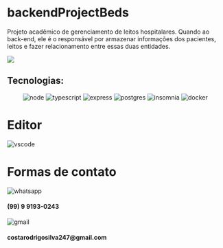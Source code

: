 # backendProjectBeds
Projeto acadêmico de gerenciamento de leitos hospitalares.
Quando ao back-end, ele é o responsável por armazenar informações dos pacientes, leitos e fazer relacionamento entre essas duas entidades.

<img src="http://img.shields.io/static/v1?label=STATUS&message=EM%20DESENVOLVIMENTO&color=GREEN&style=for-the-badge"/>

## Tecnologias:
<p align="center">
<img alt="node" src="https://img.shields.io/badge/node.js-6DA55F?style=for-the-badge&logo=node.js&logoColor=white"/>
<img alt="typescript" src="https://img.shields.io/badge/typescript-%23007ACC.svg?style=for-the-badge&logo=typescript&logoColor=white"/>
<img alt="express" src="https://img.shields.io/badge/express.js-%23404d59.svg?style=for-the-badge&logo=express&logoColor=%2361DAFB"/>
<img alt="postgres" src="https://img.shields.io/badge/PostgreSQL-316192?style=for-the-badge&logo=postgresql&logoColor=white" />
<img alt="insomnia" src="https://img.shields.io/badge/Insomnia-5849be?style=for-the-badge&logo=Insomnia&logoColor=white"/> 
<img alt="docker" src="https://img.shields.io/badge/Docker-2CA5E0?style=for-the-badge&logo=docker&logoColor=white"/> 
</p>

# Editor
<img alt="vscode" src="https://img.shields.io/badge/VSCode-0078D4?style=for-the-badge&logo=visual%20studio%20code&logoColor=white"/> 

# Formas de contato
<img alt="whatsapp" src="https://img.shields.io/badge/WhatsApp-25D366?style=for-the-badge&logo=whatsapp&logoColor=white"/> 
<h4>(99) 9 9193-0243</h4>
<img alt="gmail" src="https://img.shields.io/badge/Gmail-D14836?style=for-the-badge&logo=gmail&logoColor=white"/> <h4>costarodrigosilva247@gmail.com</h4>

